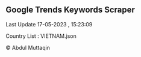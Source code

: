 

## Google Trends Keywords Scraper 
 
Last Update 17-05-2023 , 15:23:09

Country List :
VIETNAM.json



© Abdul Muttaqin 
